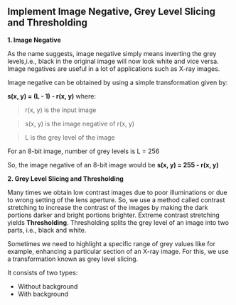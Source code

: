 ## Implement Image Negative, Grey Level Slicing and Thresholding ##

**1. Image Negative**

As the name suggests, image negative simply means inverting the grey levels,i.e., black in the original image will now look white and vice versa.
Image negatives are useful in a lot of applications such as X-ray images.

Image negative can be obtained by using a simple transformation given by:

**s(x, y) = (L - 1) - r(x, y)** where:

> r(x, y) is the input image

> s(x, y) is the image negative of r(x, y)

> L is the grey level of the image

For an 8-bit image, number of grey levels is L = 256

So, the image negative of an 8-bit image would be **s(x, y) = 255 - r(x, y)**


**2. Grey Level Slicing and Thresholding**

Many times we obtain low contrast images due to poor illuminations or due to wrong setting of the lens aperture.
So, we use a method called contrast stretching to increase the contrast of the images by making the dark portions darker and bright portions brighter.
Extreme contrast stretching yields **Thresholding**.
Thresholding splits the grey level of an image into two parts, i.e., black and white.

Sometimes we need to highlight a specific range of grey values like for example, enhancing a particular section of an X-ray image.
For this, we use a transformation known as grey level slicing.

It consists of two types:
- Without background
- With background
